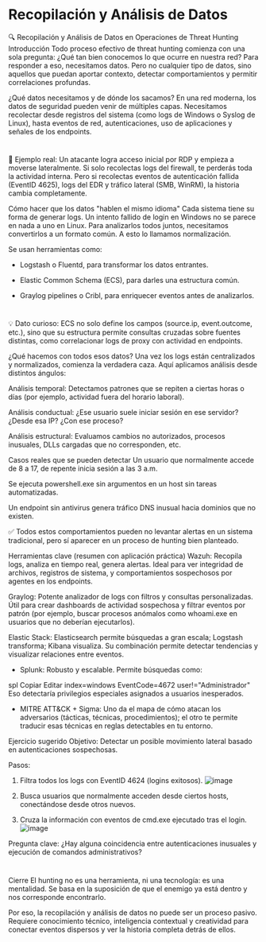 # Recopilación y Análisis de Datos

🔍 Recopilación y Análisis de Datos en Operaciones de Threat Hunting
Introducción
Todo proceso efectivo de threat hunting comienza con una sola pregunta: ¿Qué tan bien conocemos lo que ocurre en nuestra red?
Para responder a eso, necesitamos datos. Pero no cualquier tipo de datos, sino aquellos que puedan aportar contexto, detectar comportamientos y permitir correlaciones profundas.

¿Qué datos necesitamos y de dónde los sacamos?
En una red moderna, los datos de seguridad pueden venir de múltiples capas. Necesitamos recolectar desde registros del sistema (como logs de Windows o Syslog de Linux), hasta eventos de red, autenticaciones, uso de aplicaciones y señales de los endpoints.

#

🧠 Ejemplo real:
Un atacante logra acceso inicial por RDP y empieza a moverse lateralmente. Si solo recolectas logs del firewall, te perderás toda la actividad interna. Pero si recolectas eventos de autenticación fallida (EventID 4625), logs del EDR y tráfico lateral (SMB, WinRM), la historia cambia completamente.

Cómo hacer que los datos "hablen el mismo idioma"
Cada sistema tiene su forma de generar logs. Un intento fallido de login en Windows no se parece en nada a uno en Linux. Para analizarlos todos juntos, necesitamos convertirlos a un formato común. A esto lo llamamos normalización.

Se usan herramientas como:

- Logstash o Fluentd, para transformar los datos entrantes.

- Elastic Common Schema (ECS), para darles una estructura común.

- Graylog pipelines o Cribl, para enriquecer eventos antes de analizarlos.

#

💡 Dato curioso: ECS no solo define los campos (source.ip, event.outcome, etc.), sino que su estructura permite consultas cruzadas sobre fuentes distintas, como correlacionar logs de proxy con actividad en endpoints.

¿Qué hacemos con todos esos datos?
Una vez los logs están centralizados y normalizados, comienza la verdadera caza. Aquí aplicamos análisis desde distintos ángulos:

Análisis temporal: Detectamos patrones que se repiten a ciertas horas o días (por ejemplo, actividad fuera del horario laboral).

Análisis conductual: ¿Ese usuario suele iniciar sesión en ese servidor? ¿Desde esa IP? ¿Con ese proceso?

Análisis estructural: Evaluamos cambios no autorizados, procesos inusuales, DLLs cargadas que no corresponden, etc.

Casos reales que se pueden detectar
Un usuario que normalmente accede de 8 a 17, de repente inicia sesión a las 3 a.m.

Se ejecuta powershell.exe sin argumentos en un host sin tareas automatizadas.

Un endpoint sin antivirus genera tráfico DNS inusual hacia dominios que no existen.

✅ Todos estos comportamientos pueden no levantar alertas en un sistema tradicional, pero sí aparecer en un proceso de hunting bien planteado.

Herramientas clave (resumen con aplicación práctica)
Wazuh: Recopila logs, analiza en tiempo real, genera alertas. Ideal para ver integridad de archivos, registros de sistema, y comportamientos sospechosos por agentes en los endpoints.

Graylog: Potente analizador de logs con filtros y consultas personalizadas. Útil para crear dashboards de actividad sospechosa y filtrar eventos por patrón (por ejemplo, buscar procesos anómalos como whoami.exe en usuarios que no deberían ejecutarlos).

Elastic Stack: Elasticsearch permite búsquedas a gran escala; Logstash transforma; Kibana visualiza. Su combinación permite detectar tendencias y visualizar relaciones entre eventos.

- Splunk: Robusto y escalable. Permite búsquedas como:

spl
Copiar
Editar
index=windows EventCode=4672 user!="Administrador"
Eso detectaría privilegios especiales asignados a usuarios inesperados.

- MITRE ATT&CK + Sigma: Uno da el mapa de cómo atacan los adversarios (tácticas, técnicas, procedimientos); el otro te permite traducir esas técnicas en reglas detectables en tu entorno.

Ejercicio sugerido
Objetivo: Detectar un posible movimiento lateral basado en autenticaciones sospechosas.

Pasos:

1. Filtra todos los logs con EventID 4624 (logins exitosos).
![image](https://github.com/user-attachments/assets/45f5a309-b2dd-41a0-a730-4cb349b2d59e)

2. Busca usuarios que normalmente acceden desde ciertos hosts, conectándose desde otros nuevos.

3. Cruza la información con eventos de cmd.exe ejecutado tras el login.
![image](https://github.com/user-attachments/assets/05cb50db-bf63-4d8a-8c64-535e1e3cc8c6)

Pregunta clave: ¿Hay alguna coincidencia entre autenticaciones inusuales y ejecución de comandos administrativos?

#

Cierre
El hunting no es una herramienta, ni una tecnología: es una mentalidad.
Se basa en la suposición de que el enemigo ya está dentro y nos corresponde encontrarlo.

Por eso, la recopilación y análisis de datos no puede ser un proceso pasivo. Requiere conocimiento técnico, inteligencia contextual y creatividad para conectar eventos dispersos y ver la historia completa detrás de ellos.
